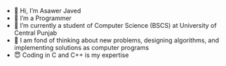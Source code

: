 - 👋 Hi, I’m Asawer Javed
- 👀 I’m a Programmer
- 🌱 I’m currently a student of Computer Science (BSCS) at University of Central Punjab 
- 🙂 I am fond of thinking about new problems, designing algorithms, and implementing solutions as computer programs
- 😇 Coding in C and C++ is my expertise
